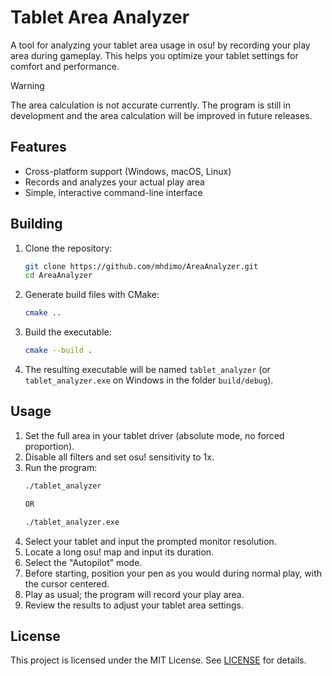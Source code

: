 # Tablet Area Analyzer

A tool for analyzing your tablet area usage in osu! by recording your play area during gameplay. This helps you optimize your tablet settings for comfort and performance.



> [!WARNING]  
> The area calculation is not accurate currently. The program is still in development and the area calculation will be improved in future releases.

## Features

- Cross-platform support (Windows, macOS, Linux)
- Records and analyzes your actual play area
- Simple, interactive command-line interface

## Building

1. Clone the repository:
    ```sh
    git clone https://github.com/mhdimo/AreaAnalyzer.git
    cd AreaAnalyzer
    ```

2. Generate build files with CMake:
    ```sh
    cmake ..
    ```

3. Build the executable:
    ```sh
    cmake --build .
    ```

4. The resulting executable will be named `tablet_analyzer` (or `tablet_analyzer.exe` on Windows in the folder `build/debug`).

## Usage

1. Set the full area in your tablet driver (absolute mode, no forced proportion).
2. Disable all filters and set osu! sensitivity to 1x.
3. Run the program:
    ```sh
    ./tablet_analyzer

    OR

    ./tablet_analyzer.exe
    ```
4. Select your tablet and input the prompted monitor resolution.
5. Locate a long osu! map and input its duration.
6. Select the "Autopilot" mode.
7. Before starting, position your pen as you would during normal play, with the cursor centered.
8. Play as usual; the program will record your play area.
9. Review the results to adjust your tablet area settings.

## License

This project is licensed under the MIT License. See [LICENSE](LICENSE) for details.
